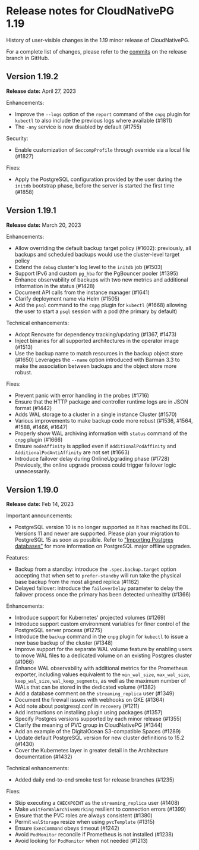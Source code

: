 # Release notes for CloudNativePG 1.19

History of user-visible changes in the 1.19 minor release of CloudNativePG.

For a complete list of changes, please refer to the
[commits](https://github.com/cloudnative-pg/cloudnative-pg/commits/release-1.19)
on the release branch in GitHub.

## Version 1.19.2

**Release date:** April 27, 2023

Enhancements:

- Improve the `--logs` option of the `report` command of the `cnpg` plugin for
  `kubectl` to also include the previous logs where available (#1811)
- The `-any` service is now disabled by default (#1755)

Security:

- Enable customization of `SeccompProfile` through override via a local file (#1827)

Fixes:

- Apply the PostgreSQL configuration provided by the user during the `initdb`
  bootstrap phase, before the server is started the first time (#1858)

## Version 1.19.1

**Release date:** March 20, 2023

Enhancements:

- Allow overriding the default backup target policy (#1602): previously, all
  backups and scheduled backups would use the cluster-level target policy
- Extend the `debug` cluster's log level to the `initdb` job (#1503)
- Support IPv6 and custom `pg_hba` for the PgBouncer pooler (#1395)
- Enhance observability of backups with two new metrics and additional
  information in the status (#1428)
- Document API calls from the instance manager (#1641)
- Clarify deployment name via Helm (#1505)
- Add the `psql` command to the `cnpg` plugin for `kubectl` (#1668) allowing
  the user to start a `psql` session with a pod (the primary by default)

Technical enhancements:

- Adopt Renovate for dependency tracking/updating (#1367, #1473)
- Inject binaries for all supported architectures in the operator image (#1513)
- Use the backup name to match resources in the backup object store (#1650)
  Leverages the `--name` option introduced with Barman 3.3 to make the
  association between backups and the object store more robust.

Fixes:

- Prevent panic with error handling in the probes (#1716)
- Ensure that the HTTP package and controller runtime logs are in JSON format (#1442)
- Adds WAL storage to a cluster in a single instance Cluster (#1570)
- Various improvements to make backup code more robust (#1536, #1564, #1588, #1466,  #1647)
- Properly show WAL archiving information with `status` command of the `cnpg` plugin (#1666)
- Ensure `nodeAffinity` is applied even if `AdditionalPodAffinity` and
  `AdditionalPodAntiAffinity` are not set (#1663)
- Introduce failover delay during OnlineUpgrading phase (#1728)
  Previously, the online upgrade process could trigger failover logic
  unnecessarily.

## Version 1.19.0

**Release date:** Feb 14, 2023

Important announcements:

- PostgreSQL version 10 is no longer supported as it has reached its EOL.
  Versions 11 and newer are supported. Please plan your migration to
  PostgreSQL 15 as soon as possible. Refer to
  ["Importing Postgres databases"](https://cloudnative-pg.io/documentation/current/database_import/)
  for more information on PostgreSQL major offline upgrades.

Features:

- Backup from a standby: introduce the `.spec.backup.target` option accepting
  that when set to `prefer-standby` will run take the physical base backup from
  the most aligned replica (#1162)
- Delayed failover: introduce the `failoverDelay` parameter to delay the
  failover process once the primary has been detected unhealthy (#1366)

Enhancements:

- Introduce support for Kubernetes' projected volumes (#1269)
- Introduce support custom environment variables for finer control of the
  PostgreSQL server process (#1275)
- Introduce the `backup` command in the `cnpg` plugin for `kubectl` to
  issue a new base backup of the cluster (#1348)
- Improve support for the separate WAL volume feature by enabling users to move
  WAL files to a dedicated volume on an existing Postgres cluster (#1066)
- Enhance WAL observability with additional metrics for the Prometheus
  exporter, including values equivalent to the `min_wal_size`, `max_wal_size`,
  `keep_wal_size`, `wal_keep_segments`, as well as the maximum number of WALs
  that can be stored in the dedicated volume (#1382)
- Add a database comment on the `streaming_replica` user (#1349)
- Document the firewall issues with webhooks on GKE (#1364)
- Add note about postgresql.conf in `recovery` (#1211)
- Add instructions on installing plugin using packages (#1357)
- Specify Postgres versions supported by each minor release (#1355)
- Clarify the meaning of PVC group in CloudNativePG (#1344)
- Add an example of the DigitalOcean S3-compatible Spaces (#1289)
- Update default PostgreSQL version for new cluster definitions to 15.2 (#1430)
- Cover the Kubernetes layer in greater detail in the Architecture
  documentation (#1432)

Technical enhancements:

- Added daily end-to-end smoke test for release branches (#1235)

Fixes:

- Skip executing a `CHECKPOINT` as the `streaming_replica` user (#1408)
- Make `waitForWalArchiveWorking` resilient to connection errors (#1399)
- Ensure that the PVC roles are always consistent (#1380)
- Permit `walStorage` resize when using `pvcTemplate` (#1315)
- Ensure `ExecCommand` obeys timeout (#1242)
- Avoid `PodMonitor` reconcile if Prometheus is not installed (#1238)
- Avoid looking for `PodMonitor` when not needed (#1213)
